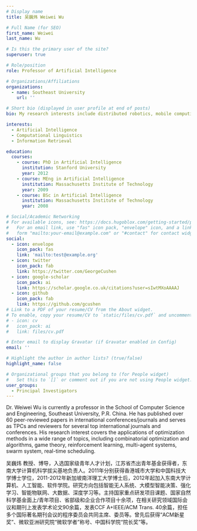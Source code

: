 ```yaml
---
# Display name
title: 吴巍炜 Weiwei Wu 

# Full Name (for SEO)
first_name: Weiwei
last_name: Wu

# Is this the primary user of the site?
superuser: true

# Role/position
role: Professor of Artificial Intelligence

# Organizations/Affiliations
organizations:
  - name: Southeast University
    url: ''

# Short bio (displayed in user profile at end of posts)
bio: My research interests include distributed robotics, mobile computing and programmable matter.

interests:
  - Artificial Intelligence
  - Computational Linguistics
  - Information Retrieval

education:
  courses:
    - course: PhD in Artificial Intelligence
      institution: Stanford University
      year: 2012
    - course: MEng in Artificial Intelligence
      institution: Massachusetts Institute of Technology
      year: 2009
    - course: BSc in Artificial Intelligence
      institution: Massachusetts Institute of Technology
      year: 2008

# Social/Academic Networking
# For available icons, see: https://docs.hugoblox.com/getting-started/page-builder/#icons
#   For an email link, use "fas" icon pack, "envelope" icon, and a link in the
#   form "mailto:your-email@example.com" or "#contact" for contact widget.
social:
  - icon: envelope
    icon_pack: fas
    link: 'mailto:test@example.org'
  - icon: twitter
    icon_pack: fab
    link: https://twitter.com/GeorgeCushen
  - icon: google-scholar
    icon_pack: ai
    link: https://scholar.google.co.uk/citations?user=sIwtMXoAAAAJ
  - icon: github
    icon_pack: fab
    link: https://github.com/gcushen
# Link to a PDF of your resume/CV from the About widget.
# To enable, copy your resume/CV to `static/files/cv.pdf` and uncomment the lines below.
# - icon: cv
#   icon_pack: ai
#   link: files/cv.pdf

# Enter email to display Gravatar (if Gravatar enabled in Config)
email: ''

# Highlight the author in author lists? (true/false)
highlight_name: false

# Organizational groups that you belong to (for People widget)
#   Set this to `[]` or comment out if you are not using People widget.
user_groups:
  - Principal Investigators
---
```


Dr. Weiwei Wu is currently a professor in the School of Computer Science and Engineering, Southeast University, P.R. China. He has published over 60 peer-reviewed papers in international conferences/journals and serves as TPCs and reviewers for several top international journals and conferences. His research interest covers the applications of optimization methods in a wide range of topics, including combinatorial optimization and algorithms, game theory, reinforcement learning, multi-agent systems, swarm system, real-time scheduling. 

吴巍炜   教授、博导，入选国家级青年人才计划，江苏省杰出青年基金获得者，东南大学计算机科学拔尖基地负责人。2011年分别获得香港城市大学和中国科技大学博士学位，2011-2012年新加坡南洋理工大学博士后，2012年起加入东南大学计算机、人工智能、软件学院。研究方向包括智能无人系统、大模型智能决策、强化学习、智能物联网、大数据、深度学习等。主持国家重点研发项目课题、国家自然科学基金面上/青年项目、省部级和企业合作项目十余项，在相关研究领域国际会议和期刊上发表学术论文90余篇，发表CCF A+IEEE/ACM Trans. 40余篇，担任多个国际著名期刊会议的程序委员会共同主席、委员等。曾先后获得“ACM新星奖”、微软亚洲研究院“微软学者”称号、中国科学院“院长奖”等。